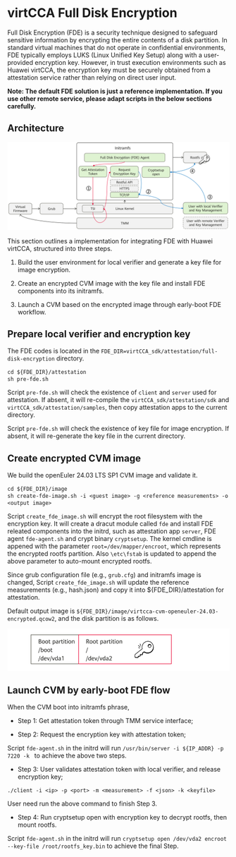 # virtCCA Full Disk Encryption

Full Disk Encryption (FDE) is a security technique designed to safeguard sensitive information by encrypting the entire contents of a disk partition. In standard virtual machines that do not operate in confidential environments, FDE typically employs LUKS (Linux Unified Key Setup) along with a user-provided encryption key. However, in trust execution environments such as Huawei virtCCA, the encryption key must be securely obtained from a attestation service rather than relying on direct user input.

**Note: The default FDE solution is just a reference implementation. If you use other remote service, please adapt scripts in the below sections carefully.**


## Architecture

![](./doc/fde-arch.png)

This section outlines a implementation for integrating FDE with Huawei virtCCA, structured into three steps.

1. Build the user environment for local verifier and generate a key file for image encryption.

2. Create an encrypted CVM image with the key file and install FDE components into its initramfs.

3. Launch a CVM based on the encrypted image through early-boot FDE workflow.

## Prepare local verifier and encryption key

The FDE codes is located in the `FDE_DIR=virtCCA_sdk/attestation/full-disk-encryption` directory.

```shell
cd ${FDE_DIR}/attestation
sh pre-fde.sh
```

Script `pre-fde.sh` will check the existence of `client` and `server` used for attestation. If absent, it will re-compile the `virtCCA_sdk/attestation/sdk` and `virtCCA_sdk/attestation/samples`, then copy attestation apps to the current directory.

Script `pre-fde.sh` will check the existence of key file for image encryption. If absent, it will re-generate the key file in the current directory.

## Create encrypted CVM image

We build the openEuler 24.03 LTS SP1 CVM image and validate it. 

```shell
cd ${FDE_DIR}/image
sh create-fde-image.sh -i <guest image> -g <reference measurements> -o <output image>
```

Script `create_fde_image.sh` will encrypt the root filesystem with the encryption key. It will create a dracut module called `fde` and install FDE releated components into the initrd, such as attestation app `server`, FDE agent `fde-agent.sh` and crypt binary `cryptsetup`. The kernel cmdline is appened with the parameter `root=/dev/mapper/encroot`, which represents the encrypted rootfs partition. Also `\etc\fstab` is updated to append the above parameter to auto-mount encrypted rootfs. 

Since grub configuration file (e.g., `grub.cfg`) and initramfs image is changed, Script `create_fde_image.sh` will update the reference measurements (e.g., hash.json) and copy it into ${FDE_DIR}/attestation for attestation.

Default output image is `${FDE_DIR}/image/virtcca-cvm-openeuler-24.03-encrypted.qcow2`, and the disk partition is as follows.

![](./doc/disk-partition.png)

## Launch CVM by early-boot FDE flow

When the CVM boot into initramfs phrase,

* Step 1: Get attestation token through TMM service interface;

* Step 2: Request the encryption key with attestation token;

Script `fde-agent.sh` in the initrd will run `/usr/bin/server -i ${IP_ADDR} -p 7220 -k ` to achieve the above two steps.

* Step 3: User validates attestation token with local verifier, and release encryption key;

```shell
./client -i <ip> -p <port> -m <measurement> -f <json> -k <keyfile> 
```

User need run the above command to finish Step 3.

* Step 4: Run cryptsetup open with encryption key to decrypt rootfs, then mount rootfs.

Script `fde-agent.sh` in the initrd will run `cryptsetup open /dev/vda2 encroot --key-file /root/rootfs_key.bin` to achieve the final Step.
